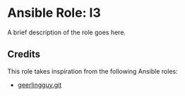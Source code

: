 # Ansible Role: I3

A brief description of the role goes here.

## Credits

This role takes inspiration from the following Ansible roles:

- [geerlingguy.git](https://github.com/geerlingguy/ansible-role-git)
